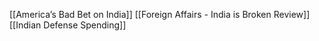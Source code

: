 [[America’s Bad Bet on India]]
[[Foreign Affairs - India is Broken Review]]
[[Indian Defense Spending]]